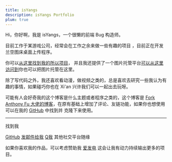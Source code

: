 ```yaml
---
title: isYangs
description: isYangs Portfolio
plum: true
---
```


Hi，你好啊，我是 isYangs，一个很懒的前端 Bug 构造师。

目前工作于某游戏公司，经常会在工作之余来做一些有趣的项目 ，目前正在开发兰空图床桌面上传程序。<br>

你可以[从这里找到我的所以项目](/projects)， 并且我还提供了一个图片托管平台[可以从这里访问到](https://7tu.top)你也可以把图片托管在这里。

除了写代码之外，我还喜欢看动漫，做视频之类的，总是喜欢去研究一些我认为有趣的事情，如果碰巧你也在 Xi'an 兴许我们可以一起出去玩呀。

可能有人会好奇我的这个博客是什么主题或者程序之类的，这个博客是 <a href="https://github.com/antfu/antfu.me" target="_blank"><span op75 i-simple-icons-github /> Fork Anthony Fu 大佬的博客</a>，在原有基础上增加了评论、友链功能，如果你也想使用可以在我的  <a href="https://github.com/isYangs/blog" target="_blank"><span op75 i-simple-icons-github /> GitHub</a> 中找到并 克隆下来使用。

<div flex-auto />

***

找到我

<p flex="~ gap-3 wrap" class="mt--2!">
  <a href="https://github.com/isYangs" target="_blank"><span op75 i-simple-icons-github /> GitHub</a>
  <a href="http://mail.qq.com/cgi-bin/qm_share?t=qm_mailme&email=hi@isyangs.cn" target="_blank"><span op75 i-mdi:email-multiple/> 发邮件给我</a>
  <a href="https://wpa.qq.com/wpa_jump_page?v=3&uin=750837279&site=qq&menu=yes" target="_blank"><span op75 i-cib:qq/> Q我</a>
  其他社交平台随缘
</p>

如果你喜欢我的作品，可以考虑赞助我 [<span i-carbon-lightning /> 爱发电](https://afdian.net/a/isYangs) 这会让我有动力持续输出更多的项目。
